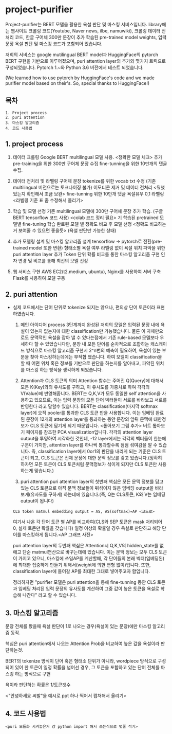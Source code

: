 project-purifier
=============================

Project-purifier는 BERT 모델을 활용한 욕설 판단 및 마스킹 서비스입니다.
library에는 웹사이트 크롤링 코드(Youtube, Naver news, ilbe, namuwiki), 크롤링 데이터 전처리 코드, 한글 구어체 300만 문장이 추가 학습된 pre-trained model weights, 입력 문장 욕설 판단 및 마스킹 코드가 포함되어 있습니다.

저희의 서비스는 google mutilingual BERT model과 HuggingFace의 pytorch BERT 구현을 기반으로 이루어졌으며, puri attention layer의 추가와 몇가지 트릭으로 구성되었습니다. Pytorch 1.~와 Python 3.6 버전에서 테스트 되었습니다.

(We learned how to use pytorch by HuggingFace's code and we made purifier model based on their's. So, special thanks to HuggingFace!)


## 목차
```
1. Project process
2. puri attention
3. 마스킹 알고리즘
4. 코드 사용법
```

## 1. project process

1) 데이터 크롤링
    Google BERT multilingual 모델 사용. <정확한 모델 체크>
    추가 pre-training을 위한 300만 구어체 문장 수집
    fine-tunning을 위한 10만개의 댓글 수집.
 
2) 데이터 전처리 및 라벨링
    구어체 문장 tokenize를 위한 vocab txt 수정 (기존 multilingual 버전으로는 토크나이징 불가)
    이모티콘 제거 및 데이터 전처리 <뭐했었는지 확인해서 조금 보완>
    fine-tunning 위한 10만개 댓글 욕설유무 0,1 라벨링 <라벨링 기준 표 좀 수정해서 올리기>
 
3) 학습 및 모델 선정
    기존 multilingual 모델에 300만 구어체 문장 추가 학습.
    (구글 BERT tensorflow 코드 사용) <colab 코드 정리 필요>
    기 학습된 pretrained 모델별 fine-tuning
    학습 완료된 모델 별 정확도 비교 후 모델 선정 <정확도 비교하는거 보여줄 수 있으면 좋을듯>
    (욕설 판단만 가능한 상태)
 
4) 추가 모델링 설계 및 마스킹 알고리즘 설계
    tensorflow -> pytorch로 전환(pre-trained model 또한 변환)
    형태소별 욕설 여부 라벨링 없이 욕설 위치 파악을 위한 puri attention layer 추가
    Token 단위 확률 비교를 통한 마스킹 알고리즘 구현
    인자 변경 및 비교를 통해 최선의 모델 선정
 
5) 웹 서비스 구현
    AWS EC2(t2.medium, ubuntu), Nginx를 사용하여 서버 구축
    Flask를 사용하여 모델 구동
 
## 2. puri attention
 - 실제 코드에서는 단어 단위로 tokenize 되지는 않으나, 편의상 단어 토큰이라 표현하였습니다.

   1) 메인 아이디어
    process 3단계까지 완성된 저희의 모델은 입력된 문장 내에 욕설이 있는지 없는지에 대한 classification만 가능했습니다. 물론 이 자체만으로도 문맥적인 욕설을 잡아 낼 수 있다는점에서 기존 rule-based 모델보다 우세하다 할 수 있었습니다만, 문장 내 모든 단어를 순차적으로 조합하는 캐스캐이드 방식으로 마스킹 알고리즘 구현시 2^n번의 예측이 필요하여, 욕설이 있는 부분을 찾아 마스킹하는데에는 부적합 했습니다.
    하여 모델이 classification을 할 때 어떤 위치 혹은 정보를 기반으로 판단을 하는지를 알아내고, 파악된 위치를 마스킹 하는 방식을 생각하게 되었습니다.

   2) Attention과 CLS 토큰의 의미
    Attention 함수는 주어진 Q(Query)에 대해서 모든 K(Key)와의 유사도를 구하고, 이 유사도를 가중치로 하여 각각의 V(Value)에 반영해줍니다. BERT는 Q,K,V가 모두 동일한 self attention을 사용하고 있으므로, 이는 입력 문장의 모든 단어 벡터들이 서로를 바라보고 서로를 반영한다 라고 말할수 있습니다.
    BERT는 classification(마지막 softmax layer)에 오직 pooler를 통과한 CLS 토큰 만을 사용합니다. 이는 임베딩 완료된 문장이 12개의 attention layer를 통과하는 동안 문장의 앞뒤 문맥에 대한정보가 CLS 토큰에 담기게 되기 때문입니다. <톺아보기 그림 추가>
    버트 톺아보기 페이지를 참조한 PCA visualization입니다. 각각의 attention layer output을 투영하여 시각화한 것인데, -12 layer에서는 각각의 벡터들이 한눈에 구분이 가지만, attention layer를 하나씩 통과할수록 점점 섞여감을 알 수 있습니다.
    즉, classification layer에서 0or1의 판단을 내리게 되는 기준은 CLS 토큰이 되고, CLS 토큰은 전체 문장에 대한 문맥 정보를 갖고 있습니다.(정확히 하자면 모든 토큰이 CLS 토큰처럼 문맥정보가 섞이게 되지만 CLS 토큰만 사용하는게 맞습니다.)

   3) puri attention
    puri attention layer의 첫번째 핵심은 모든 문맥 정보를 담고있는 CLS 토큰으로 아직 문맥 정보들이 뒤섞이지 않은 임베딩 output을 바라보게(유사도를 구하게) 하는데에 있습니다.(즉, Q는 CLS토큰, K와 V는 임베딩 output이 됩니다)
    ```
    CLS token matmul embedding output = AS, AS(softmax)=AP <코드로>
    ```
    여기서 나온 각 단어 토큰 별 AP를 비교하여(CLS와 SEP 토큰은 mask 처리되어 0, 실제 토큰만 확률을 갖습니다) 일정 이상의 확률일 경우 욕설로 판단하고 해당 단어를 마스킹하게 됩니다.<AP 그래프 사진>
    
    puri attention layer의 두번째 핵심은 Attention시 Q,K,V의 hidden_state를 없애고 단순 matmul연산으로 바꾸는데에 있습니다. 이는 문맥 정보는 모두 CLS 토큰이 가지고 있으니, 마스킹에 쓰일AP를 계산할때, 각 단어들의 본래 벡터(임베딩된)에 최대한 집중하게 만들기 위해서(weight에 의한 변형 없이)입니다. 또한, classification layer에 들어갈 AP를 최대한 그대로 넣어주고자 함입니다.
    
    정리하자면 "purifier 모델은 puri attention을 통해 fine-tunning 동안 CLS 토큰과 임베딩 처리된 입력 문장의 유사도를 계산하여 그중 값이 높은 토큰을 욕설로 학습해 나간다" 라고 할 수 있습니다.


## 3. 마스킹 알고리즘

   문장 전체를 봤을때 욕설 판단이 1로 나오는 경우(욕설이 있는 문장)에만 마스킹 알고리즘 동작.
    
   핵심은 puri attention에서 나오는 Attention Prob을 비교하여 높은 값을 욕설이라 판단하는것.
   
   BERT의 tokenize 방식이 단어 혹은 형태소 단위가 아니라, wordpiece 방식으로 구성되어 있어 한 토큰이 일정 확률을 넘어선 경우, 그 토큰을 포함하고 있는 단어 전체를 마스킹 하는 방식으로 구현
   
   욕이라 판단하는 확률은 1/토큰갯수
   
   <"안녕하세요 씨발"을 예시로 ppt 하나 찍어서 캡쳐해서 올리기>
 
## 4. 코드 사용법

    <puri 모듈화 시켜놓은거 걍 python import 해서 쓰는식으로 몇줄 적기>
